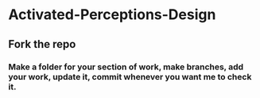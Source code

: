 # Activated-Perceptions-Design

## Fork the repo
### Make a folder for your section of work, make branches, add your work, update it, commit whenever you want me to check it.
